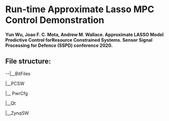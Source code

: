 # Run-time Approximate Lasso MPC Control Demonstration

#### Yun Wu, Joao F. C. Mota, Andrew M. Wallace. Approximate LASSO Model Predictive Control forResource Constrained Systems. Sensor Signal Processing for Defence (SSPD) conference 2020. 

## File structure:
--|__BitFiles

  |__PCSW
  
  |__ PwrCfg
  
  |__Qt
  
  |__ZynqSW
